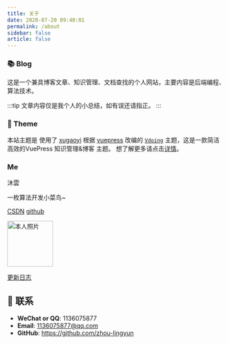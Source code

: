 ```yaml
---
title: 关于
date: 2020-07-20 09:40:01
permalink: /about
sidebar: false
article: false
---
```


### 📚 Blog

这是一个兼具博客文章、知识管理、文档查找的个人网站，主要内容是后端编程、算法技术。

:::tip
文章内容仅是我个人的小总结，如有误还请指正。
:::

### 🎨 Theme
本站主题是 使用了 [xugaoyi](https://github.com/xugaoyi) 根据 [vuepress](https://vuepress.vuejs.org/zh/) 改编的 [`Vdoing`](https://github.com/xugaoyi/vuepress-theme-vdoing) 主题，这是一款简洁高效的VuePress 知识管理&博客 主题。 想了解更多请点击[详情](https://github.com/xugaoyi/vuepress-theme-vdoing)。


### Me

沐雲

一枚算法开发小菜鸟~ 

[CSDN](https://blog.csdn.net/weixin_44533869)   [github](https://github.com/zhou-lingyun)    

<img src='/img/head.jpg' alt='本人照片' style="width:106px;">   

[更新日志](https://github.com/miluluyo/vdoingBlog/commits/master)


## :email: 联系

- **WeChat or QQ**: <a :href="qqUrl" class='qq'>1136075877</a>
- **Email**:  <a href="mailto:1136075877@qq.com">1136075877@qq.com</a>
- **GitHub**: <https://github.com/zhou-lingyun>


<script>
  export default {
    data(){
      return {
        qqUrl: 'tencent://message/?uin=978761587&Site=&Menu=yes' 
      }
    },
    mounted(){
      const flag =  navigator.userAgent.match(/(phone|pad|pod|iPhone|iPod|ios|iPad|Android|Mobile|BlackBerry|IEMobile|MQQBrowser|JUC|Fennec|wOSBrowser|BrowserNG|WebOS|Symbian|Windows Phone)/i);
      if(flag){
        this.qqUrl = 'mqqwpa://im/chat?chat_type=wpa&uin=978761587&version=1&src_type=web&web_src=oicqzone.com'
      }
    }
  }
</script>         